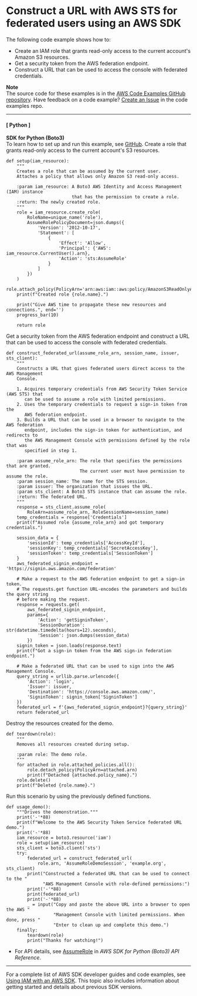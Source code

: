 # Construct a URL with AWS STS for federated users using an AWS SDK<a name="example_sts_Scenario_ConstructFederatedUrl_section"></a>

The following code example shows how to:
+ Create an IAM role that grants read\-only access to the current account's Amazon S3 resources\.
+ Get a security token from the AWS federation endpoint\.
+ Construct a URL that can be used to access the console with federated credentials\.

**Note**  
The source code for these examples is in the [AWS Code Examples GitHub repository](https://github.com/awsdocs/aws-doc-sdk-examples)\. Have feedback on a code example? [Create an Issue](https://github.com/awsdocs/aws-doc-sdk-examples/issues/new/choose) in the code examples repo\. 

------
#### [ Python ]

**SDK for Python \(Boto3\)**  
 To learn how to set up and run this example, see [GitHub](https://github.com/awsdocs/aws-doc-sdk-examples/tree/main/python/example_code/sts/sts_temporary_credentials#code-examples)\. 
Create a role that grants read\-only access to the current account's S3 resources\.  

```
def setup(iam_resource):
    """
    Creates a role that can be assumed by the current user.
    Attaches a policy that allows only Amazon S3 read-only access.

    :param iam_resource: A Boto3 AWS Identity and Access Management (IAM) instance
                         that has the permission to create a role.
    :return: The newly created role.
    """
    role = iam_resource.create_role(
        RoleName=unique_name('role'),
        AssumeRolePolicyDocument=json.dumps({
            'Version': '2012-10-17',
            'Statement': [
                {
                    'Effect': 'Allow',
                    'Principal': {'AWS': iam_resource.CurrentUser().arn},
                    'Action': 'sts:AssumeRole'
                }
            ]
        })
    )
    role.attach_policy(PolicyArn='arn:aws:iam::aws:policy/AmazonS3ReadOnlyAccess')
    print(f"Created role {role.name}.")

    print("Give AWS time to propagate these new resources and connections.", end='')
    progress_bar(10)

    return role
```
Get a security token from the AWS federation endpoint and construct a URL that can be used to access the console with federated credentials\.  

```
def construct_federated_url(assume_role_arn, session_name, issuer, sts_client):
    """
    Constructs a URL that gives federated users direct access to the AWS Management
    Console.

    1. Acquires temporary credentials from AWS Security Token Service (AWS STS) that
       can be used to assume a role with limited permissions.
    2. Uses the temporary credentials to request a sign-in token from the
       AWS federation endpoint.
    3. Builds a URL that can be used in a browser to navigate to the AWS federation
       endpoint, includes the sign-in token for authentication, and redirects to
       the AWS Management Console with permissions defined by the role that was
       specified in step 1.

    :param assume_role_arn: The role that specifies the permissions that are granted.
                            The current user must have permission to assume the role.
    :param session_name: The name for the STS session.
    :param issuer: The organization that issues the URL.
    :param sts_client: A Boto3 STS instance that can assume the role.
    :return: The federated URL.
    """
    response = sts_client.assume_role(
        RoleArn=assume_role_arn, RoleSessionName=session_name)
    temp_credentials = response['Credentials']
    print(f"Assumed role {assume_role_arn} and got temporary credentials.")

    session_data = {
        'sessionId': temp_credentials['AccessKeyId'],
        'sessionKey': temp_credentials['SecretAccessKey'],
        'sessionToken': temp_credentials['SessionToken']
    }
    aws_federated_signin_endpoint = 'https://signin.aws.amazon.com/federation'

    # Make a request to the AWS federation endpoint to get a sign-in token.
    # The requests.get function URL-encodes the parameters and builds the query string
    # before making the request.
    response = requests.get(
        aws_federated_signin_endpoint,
        params={
            'Action': 'getSigninToken',
            'SessionDuration': str(datetime.timedelta(hours=12).seconds),
            'Session': json.dumps(session_data)
        })
    signin_token = json.loads(response.text)
    print(f"Got a sign-in token from the AWS sign-in federation endpoint.")

    # Make a federated URL that can be used to sign into the AWS Management Console.
    query_string = urllib.parse.urlencode({
        'Action': 'login',
        'Issuer': issuer,
        'Destination': 'https://console.aws.amazon.com/',
        'SigninToken': signin_token['SigninToken']
    })
    federated_url = f'{aws_federated_signin_endpoint}?{query_string}'
    return federated_url
```
Destroy the resources created for the demo\.  

```
def teardown(role):
    """
    Removes all resources created during setup.

    :param role: The demo role.
    """
    for attached in role.attached_policies.all():
        role.detach_policy(PolicyArn=attached.arn)
        print(f"Detached {attached.policy_name}.")
    role.delete()
    print(f"Deleted {role.name}.")
```
Run this scenario by using the previously defined functions\.  

```
def usage_demo():
    """Drives the demonstration."""
    print('-'*88)
    print(f"Welcome to the AWS Security Token Service federated URL demo.")
    print('-'*88)
    iam_resource = boto3.resource('iam')
    role = setup(iam_resource)
    sts_client = boto3.client('sts')
    try:
        federated_url = construct_federated_url(
            role.arn, 'AssumeRoleDemoSession', 'example.org', sts_client)
        print("Constructed a federated URL that can be used to connect to the "
              "AWS Management Console with role-defined permissions:")
        print('-'*88)
        print(federated_url)
        print('-'*88)
        _ = input("Copy and paste the above URL into a browser to open the AWS "
                  "Management Console with limited permissions. When done, press "
                  "Enter to clean up and complete this demo.")
    finally:
        teardown(role)
        print("Thanks for watching!")
```
+  For API details, see [AssumeRole](https://docs.aws.amazon.com/goto/boto3/sts-2011-06-15/AssumeRole) in *AWS SDK for Python \(Boto3\) API Reference*\. 

------

For a complete list of AWS SDK developer guides and code examples, see [Using IAM with an AWS SDK](sdk-general-information-section.md)\. This topic also includes information about getting started and details about previous SDK versions\.